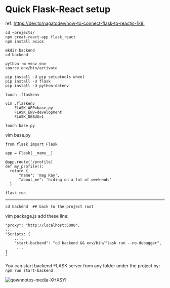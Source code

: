 Quick Flask-React setup
========================

ref: https://dev.to/nagatodev/how-to-connect-flask-to-reactjs-1k8i


```
cd ~projects/
npx creat-react-app flask_react
npm install axios

mkdir backend
cd backend

python -m venv env
source env/bin/activate

pip install -U pip setuptools wheel 
pip install -U flask
pip install -U python-dotenv

touch .flaskenv
```

```
vim .flaskenv
    FLASK_APP=base.py
    FLASK_ENV=development
    FLASK_DEBUG=1
```

```
touch base.py
```

vim base.py

```
from flask import Flask

app = Flask(__name__)

@app.route('/profile)
def my_profile():
  return {
      "name": 'mag Ray',
      "about_me": 'hiding on a lot of weekends' 
  }
```

`flask run`




---
```
cd backend  ## back to the project root

```
vim package.js
add these line:
```
"proxy": "http://localhost:5000",
...
"Scripts: {
    ....
    "start-backend": "cd backend && env/bin/flask run --no-debugger",
     ...
}
"
```

You can start backend FLASK server from any folder under the project by: `npm run start-backend`



![qownnotes-media-XHXSYI](media/qownnotes-media-XHXSYI.png)
